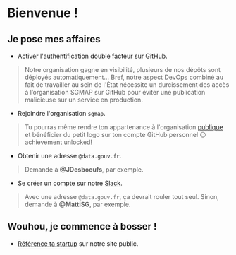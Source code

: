 Bienvenue !
===========

Je pose mes affaires
--------------------

- Activer l'authentification double facteur sur GitHub.

> Notre organisation gagne en visibilité, plusieurs de nos dépôts sont déployés automatiquement… Bref, notre aspect DevOps combiné au fait de travailler au sein de l'État nécessite un durcissement des accès à l’organisation SGMAP sur GitHub pour éviter une publication malicieuse sur un service en production.

- Rejoindre l'organisation `sgmap`.

> Tu pourras même rendre ton appartenance à l'organisation [publique](https://github.com/orgs/sgmap/people) et bénéficier du petit logo sur ton compte GitHub personnel :wink: achievement unlocked!

- Obtenir une adresse `@data.gouv.fr`.

> Demande à **@JDesboeufs**, par exemple.

- Se créer un compte sur notre [Slack](https://startups-detat.slack.com).

> Avec une adresse `@data.gouv.fr`, ça devrait rouler tout seul. Sinon, demande à **@MattiSG**, par exemple.


Wouhou, je commence à bosser !
------------------------------

- [Référence ta startup](https://github.com/sgmap/sgmap.github.io/blob/master/CONTRIBUTING.md#ajouter-une-startup) sur notre site public.

